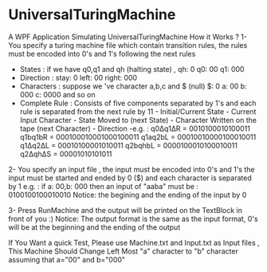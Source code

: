 # UniversalTuringMachine
A WPF Application Simulating UniversalTuringMachine
How it Works ?
1- You specify a turing machine file which contain transition rules, the rules must be encoded into 0's and 1's following the next rules
  - States : if we have q0,q1 and qh (halting state) , 
            qh: 0
            q0: 00
            q1: 000
  - Direction : 
            stay: 0
            left: 00
            right: 000
  - Characters : suppose we 've character a,b,c and $ (null)
            $: 0
            a: 00
            b: 000
            c: 0000   and so on
  - Complete Rule : Consists of five components separated by 1's and each rule is separated from the next rule by 11
             - Initial/Current State
             - Current Input Character
             - State Moved to (next State)
             - Character Written on the tape (next Character)
             - Direction
            -e.g. : q0Δq1ΔR = 0010100010100011
                   q1bq1bR = 000100010001000100011
                   q1aq2bL = 00010010000100010011
                   q1Δq2ΔL = 00010100001010011
                   q2bqhbL = 0000100010100010011
                   q2ΔqhΔS = 00001010101011

2- You specify an input file , the input must be encoded into 0's and 1's the input must be started and ended by 0 ($) and each character is separated by 1
            e.g. : if a: 00,b: 000
                    then an input of "aaba" must be : 0100100100010010
                    Notice: the begining and the ending of the input by 0

3- Press RunMachine and the output will be printed on the TextBlock in front of you :) 
                   Notice: The output format is the same as the input format, 0's will be at the beginning and the ending of the output
				   
				   
If You Want a quick Test, Please use Machine.txt and Input.txt as Input files , This Machine Should Change Left Most "a" character to "b" character assuming that a="00" and b="000"			   

